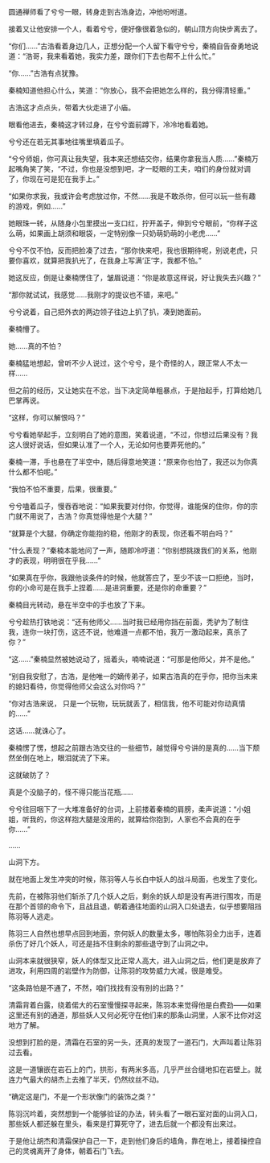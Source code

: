 圆通禅师看了兮兮一眼，转身走到古浩身边，冲他吩咐道。

接着又让他安排一个人，看着兮兮，便好像很着急似的，朝山顶方向快步离去了。

“你们……”古浩看着身边几人，正想分配一个人留下看守兮兮，秦楠自告奋勇地说道：“浩哥，我来看着她，我实力差，跟你们下去也帮不上什么忙。”

“你……”古浩有点犹豫。

秦楠知道他担心什么，笑道：“你放心，我不会把她怎么样的，我分得清轻重。”

古浩这才点点头，带着大伙走进了小庙。

眼看他进去，秦楠这才转过身，在兮兮面前蹲下，冷冷地看着她。

兮兮还在若无其事地往嘴里填着瓜子。

“兮兮师姐，你可真让我失望，我本来还想结交你，结果你拿我当人质……”秦楠万起嘴角笑了笑，“不过，你也是没想到吧，才一眨眼的工夫，咱们的身份就对调了，你现在可是犯在我手上。”

“如果你求我，我或许会考虑放过你，不然……我是不敢杀你，但可以玩一些有趣的游戏，例如……”

她眼珠一转，从随身小包里摸出一支口红，拧开盖子，伸到兮兮眼前，“你样子这么萌，如果画上胡须和眼袋，一定特别像一只奶萌奶萌的小老虎……”

兮兮不仅不怕，反而把脸凑了过去，“那你快来吧，我也很期待呢，别说老虎，只要你喜欢，就算把我扒光了，在我身上写满‘正’字，我都不怕。”

她这反应，倒是让秦楠愣住了，皱眉说道：“你是故意这样说，好让我失去兴趣？”

“那你就试试，我感觉……我刚才的提议也不错，来吧。”

兮兮说着，自己把外衣的两边领子往边上扒了扒，凑到她面前。

秦楠懵了。

她……真的不怕？

秦楠猛地想起，曾听不少人说过，这个兮兮，是个奇怪的人，跟正常人不太一样……

但之前的经历，又让她实在不忿，当下决定简单粗暴点，于是抬起手，打算给她几巴掌再说。

“这样，你可以解恨吗？”

兮兮看她举起手，立刻明白了她的意图，笑着说道，“不过，你想过后果没有？我这人很好说话，但如果认准了一个人，无论如何也要弄死他的。”

秦楠一滞，手也悬在了半空中，随后得意地笑道：“原来你也怕了，我还以为你真什么都不怕呢。”

“我怕不怕不重要，后果，很重要。”

兮兮嗑着瓜子，慢吞吞地说：“如果我要对付你，你觉得，谁能保的住你，你的宗门就不用说了，古浩？你真觉得他是个大腿？”

“就算是个大腿，你确定你能抱的稳，他刚才的表现，你还看不明白吗？”

“什么表现？”秦楠本能地问了一声，随即冷哼道：“你别想挑拨我们的关系，他刚才的表现，明明很在乎我……”

“如果真在乎你，我跟他谈条件的时候，他就答应了，至少不该一口拒绝，当时，你的小命可是在我手上捏着……是进洞重要，还是你的命重要？”

秦楠目光转动，悬在半空中的手也放了下来。

兮兮趁热打铁地说：“还有他师父……当时我已经用你挡在前面，秃驴为了制住我，连你一块打伤，这还不说，他难道一点都不怕，我万一激动起来，真杀了你？”

“这……”秦楠显然被她说动了，摇着头，喃喃说道：“可那是他师父，并不是他。”

“别自我安慰了，古浩，是他唯一的嫡传弟子，如果古浩真的在乎你，把你当未来的媳妇看待，你觉得他师父会这么对你吗？”

“你对古浩来说， 只是一个玩物，玩玩就丢了，相信我，他不可能对你动真情的……”

这话……就诛心了。

秦楠愣了愣，想起之前跟古浩交往的一些细节，越觉得兮兮讲的是真的……当下颓然坐倒在地上，眼泪就流了下来。

这就破防了？

真是个没脑子的，怪不得只能当花瓶……

兮兮往回咽下了一大堆准备好的台词，上前搂着秦楠的肩膀，柔声说道：“小姐姐，听我的，你这样抱大腿是没用的，就算给你抱到，人家也不会真的在乎你……”

……

山洞下方。

就在地面上发生冲突的时候，陈羽等人与长白中妖人的战斗局面，也发生了变化。

先前，在被陈羽他们斩杀了几个妖人之后，剩余的妖人却是没有再进行围攻，而是在那个首领的命令下，且战且退，朝着通往地面的山洞入口处退去，似乎想要阻挡陈羽等人逃走。

陈羽三人自然也想早点回到地面，奈何妖人的数量太多，哪怕陈羽全力出手，连着杀伤了好几个妖人，可还是挡不住剩余的那些退守到了山洞之中。

山洞本来就很狭窄，妖人的体型又比正常人高大，进入山洞之后，他们更是放弃了进攻，利用四周的岩壁作为防御，让陈羽的攻势威力大减，很是难受。

“这条路怕是不通了，不然，咱们找找有没有别的出路？”

清霜背着白露，绕着偌大的石室慢慢探寻起来，陈羽本来觉得他是白费劲——如果这里还有别的通道，那些妖人又何必死守在他们来的那条山洞里，人家不比你对这地方了解。

没想到打脸的是，清霜在石室的另一头，还真的发现了一道石门，大声叫着让陈羽过去看。

这是一道镶嵌在岩石上的门，拱形，有两米多高，几乎严丝合缝地扣在岩壁上。就连力气最大的胡杰上去推了半天，仍然纹丝不动。

“确定这是门，不是一个形状像门的装饰之类？”

陈羽沉吟着，突然想到一个能够验证的办法，转头看了一眼石室对面的山洞入口，那些妖人都还躲在里头，看来是打算死守了，进去后就一个都没有出来过。

于是他让胡杰和清霜保护自己一下，走到他们身后的墙角，靠在地上，接着操控自己的灵魂离开了身体，朝着石门飞去。
